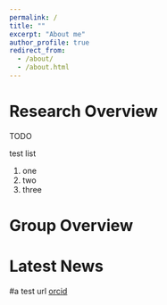 ```yaml
---
permalink: /
title: ""
excerpt: "About me"
author_profile: true
redirect_from: 
  - /about/
  - /about.html
---
```


Research Overview
======
TODO

test list 

1. one 
1. two 
1. three 

Group Overview
======


Latest News
======
#a test url [orcid](http://orcid.org/0000-0001-6946-8523)
